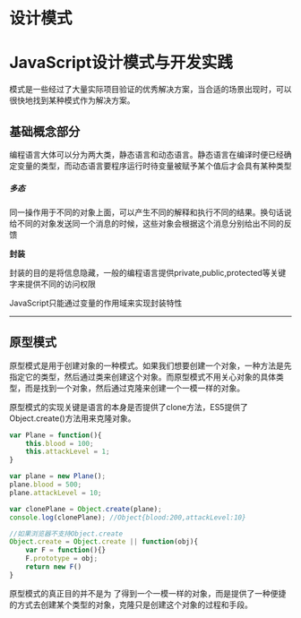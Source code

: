 # 设计模式

# JavaScript设计模式与开发实践

模式是一些经过了大量实际项目验证的优秀解决方案，当合适的场景出现时，可以很快地找到某种模式作为解决方案。

## 基础概念部分

编程语言大体可以分为两大类，静态语言和动态语言。静态语言在编译时便已经确定变量的类型，而动态语言要程序运行时待变量被赋予某个值后才会具有某种类型

##### 多态

同一操作用于不同的对象上面，可以产生不同的解释和执行不同的结果。换句话说给不同的对象发送同一个消息的时候，这些对象会根据这个消息分别给出不同的反馈

**封装**

封装的目的是将信息隐藏，一般的编程语言提供private,public,protected等关键字来提供不同的访问权限

JavaScript只能通过变量的作用域来实现封装特性

---

## 原型模式

原型模式是用于创建对象的一种模式。如果我们想要创建一个对象，一种方法是先指定它的类型，然后通过类来创建这个对象。而原型模式不用关心对象的具体类型，而是找到一个对象，然后通过克隆来创建一个一模一样的对象。

原型模式的实现关键是语言的本身是否提供了clone方法，ES5提供了Object.create()方法用来克隆对象。

```js
var Plane = function(){
	this.blood = 100;
	this.attackLevel = 1;
}

var plane = new Plane();
plane.blood = 500;
plane.attackLevel = 10;

var clonePlane = Object.create(plane);
console.log(clonePlane); //Object{blood:200,attackLevel:10}

//如果浏览器不支持Object.create
Object.create = Object.create || function(obj){
	var F = function(){}
	F.prototype = obj;
	return new F()
}
```

原型模式的真正目的并不是为 了得到一个一模一样的对象，而是提供了一种便捷的方式去创建某个类型的对象，克隆只是创建这个对象的过程和手段。